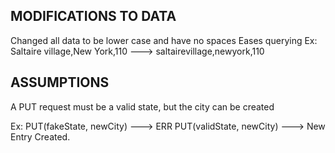 ## MODIFICATIONS TO DATA
Changed all data to be lower case and have no spaces
Eases querying
Ex: Saltaire village,New York,110 ---> saltairevillage,newyork,110

## ASSUMPTIONS
A PUT request must be a valid state, but the city can be created

Ex: 
PUT(fakeState, newCity) ---> ERR
PUT(validState, newCity) ---> New Entry Created.